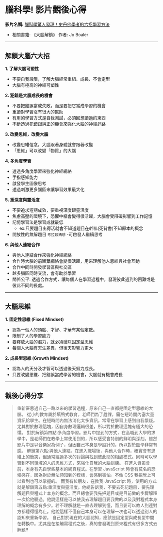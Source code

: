 # 腦科學! 影片觀後心得

**影片名稱:** [腦科學驚人發現！史丹佛學者的六招學習方法](https://www.youtube.com/watch?v=DgbSc6Ys710&ab_channel=%E8%B6%85%E7%B4%9A%E6%AD%AASuperY)

- 相關書籍: 《大腦解鎖》 作者: Jo Boaler

---

## **解鎖大腦六大招**

**1. 了解大腦可塑性**

- 不要自我設限，了解大腦經常重組、成長、不會定型
- 大腦有極高的神經可塑性

**2. 犯錯是大腦成長的機會**

- 不要把錯誤當成失敗，而是要把它當成學習的機會
- 重讀對學習沒有很大的幫助
- 有用的學習方式是自我測試，必須回想讀過的東西
- 不斷透過犯錯跟糾正的機會來強化大腦的神經迴路

**3. 改變思維，改變大腦**

- 改變思維信念，大腦跟著身體就會跟著改變
- 「思維」可以改變「物質」的大腦

**4. 多角度學習**

- 透過多角度學習來強化神經網絡
- 手指感知能力
- 啟發學生圖像思考
- 透過刺激更多腦區來讓學習效果最大化

**5. 重深度與靈活度**

- 不要追求短期成效，要重視深度跟靈活度
- 焦慮高壓的環境下，恐懼中樞會變得很活躍，大腦會受阻礙影響到工作記憶
- 記憶學習法是學習成就最低
  - ex:只要題目出得活就會不知道題目在幹嘛(死背書)不知原本的概念
- 開放性的無解題目 `考拉茲猜想` -可啟發人繼續思考

**6. 與他人連結合作**

- 與他人連結合作來強化神經網絡
- 合作時大腦的前額葉網絡會變很活躍，用來理解他人思維與社會互動
- 合作中同時開發學習區與社交區
- 越多腦區同時交流，會有助於學習
- 關係公平: 透過合作方式，讓每個人在學習過程中，發現彼此遇到的困難或是彼此不同的長處。

---

## 大腦思維

**1. 固定性思維 (Fixed Mindset)**

- 認為一個人的頭腦、才智、才華有某個定數。
- 限制了人的學習能力
- 要釋放大腦的潛力，就必須破除固定型思維
- 每個人大腦有天生差異，但後天影響力更大

**2. 成長型思維 (Growth Mindset)**

- 認為人的天分及才智可以透過後天努力成長。
- 只要改變思維、把錯誤當成學習的機會，大腦就有機會成長

---

## 觀後心得分享

> 重新審思過自己一路以來的學習過程，原來自己一直都是固定型思維的大腦。
> 從小的教育屬於填鴨式教育，老師們為了趕課，需在短時間內塞大量資訊給學生。在短時間內無法消化太多資訊，常常在學習上感到自我懷疑。尤其對於數理這塊，因自身數理邏輯很差，所以對於數理這塊有極大的恐懼。
> 對於解鎖第四點:多角度學習。影片中提到的方式，在高職到大學的求學中，是老師們在教學上常使用到的，所以感受會特別的鮮明與深刻。雖然影片中是以音樂家為例子，但因自己本身是學設計的，所以對於圖學非常有感。
> 解鎖第六點:與他人連結。在進入職場後，與他人合作時，確實會有思維上的衝突，但通常經過多次的討論與找到彼此間的相處模式。同時可以學習到不同領域的人的思維方式，來強化自我的大腦訓練。
> 在進入資策會前，本身有先自學些基本的網頁程式。在學習 JavaScript 時會有莫名的恐懼感在，因為對於無法預知到的模樣，會感到害怕。不像 CSS 我視覺上可以看到也可以掌握的。
> 而我有位朋友，在教我 JavaScript 時，使用的方式就是解鎖第五點:重深度與靈活度。他總告訴我，不要去死記題目，要先理解題目與程式上本身的概念。而且總會要我先把題目或是目前做的步驟解釋一次給他聽過。他說這樣是可以使我去理解題目要我做的以及我對程式本身理解的概念有多少。若不理解就是一直去理解到懂，而且要可以教人到連對方都聽得懂為止。他說這樣不僅自己本身可以在理解一次也可以透過別人的認知來重新學習。
> 自己對於現在的大腦認知，應該是固定型與成長型中間在轉換中。尤其是在接觸寫程式之後，真的會發現到原來程式有很多方式去解題!!
